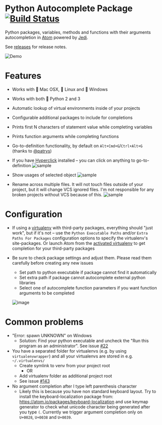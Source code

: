 # Python Autocomplete Package [![Build Status](https://travis-ci.org/sadovnychyi/autocomplete-python.svg?branch=master)](https://travis-ci.org/sadovnychyi/autocomplete-python)

Python packages, variables, methods and functions with their arguments autocompletion in [Atom](http://atom.io) powered by [Jedi](https://github.com/davidhalter/jedi).

See [releases](https://github.com/sadovnychyi/autocomplete-python/releases) for release notes.

![Demo](https://cloud.githubusercontent.com/assets/193864/12288427/61fe2114-ba0f-11e5-9832-98869180d87f.gif)

# Features

* Works with :apple: Mac OSX, :penguin: Linux and :checkered_flag: Windows

* Works with both :snake: Python 2 and 3

* Automatic lookup of virtual environments inside of your projects

* Configurable additional packages to include for completions

* Prints first N characters of statement value while completing variables

* Prints function arguments while completing functions

* Go-to-definition functionality, by default on `Alt+Cmd+G`/`Ctrl+Alt+G` (thanks to [@patrys](https://github.com/patrys))

* If you have [Hyperclick](https://atom.io/packages/hyperclick) installed – you can click on anything to go-to-definition
  ![sample](https://cloud.githubusercontent.com/assets/193864/10814177/17fb8bce-7e5f-11e5-8285-6b0100b3a0f8.gif)

* Show usages of selected object
  ![sample](https://cloud.githubusercontent.com/assets/193864/12263525/aff07ad4-b96a-11e5-949e-598e943b0190.gif)

* Rename across multiple files. It will not touch files outside of your project, but it will change VCS ignored files. I'm not responsible for any broken projects without VCS because of this.
  ![sample](https://cloud.githubusercontent.com/assets/193864/12288191/f448b55a-ba0c-11e5-81d7-31289ef5dbba.gif)

# Configuration

* If using a [virtualenv](https://virtualenv.pypa.io/en/latest/) with third-party packages, everything should "just work", but if it's not – use the `Python Executable Paths` and/or `Extra Paths For Packages` configuration options to specify the virtualenv's site-packages. Or launch Atom from the [activated virtualenv](https://virtualenv.pypa.io/en/latest/userguide.html#activate-script) to get completion for your third-party packages
* Be sure to check package settings and adjust them. Please read them carefully before creating any new issues
  * Set path to python executable if package cannot find it automatically
  * Set extra path if package cannot autocomplete external python libraries
  * Select one of autocomplete function parameters if you want function arguments to be completed

  ![image](https://cloud.githubusercontent.com/assets/193864/11631369/aafb34b4-9d3c-11e5-9a06-e8712a21474e.png)


# Common problems

* "Error: spawn UNKNOWN" on Windows
  * Solution: Find your python executable and uncheck the "Run this program as an administrator". See issue [#22](https://github.com/sadovnychyi/autocomplete-python/issues/22)
* You have a separated folder for virtualenvs (e.g. by using `virtualenvwrapper`) and all your virtualenvs are stored in e.g. `~/.virtualenvs/`
  * Create symlink to venv from your project root
    * OR
  * Add virtualenv folder as additional project root
  * See issue [#143](https://github.com/sadovnychyi/autocomplete-python/issues/143)
* No argument completion after I type left parenthesis character
  * Likely this is because you have non standard keyboard layout.
  Try to install the keyboard-localization package from: https://atom.io/packages/keyboard-localization
  and use keymap generator to check what unicode character being generated after you type `(`.
  Currently we trigger argument completion only on `U+0028`, `U+0038` and `U+0039`.
